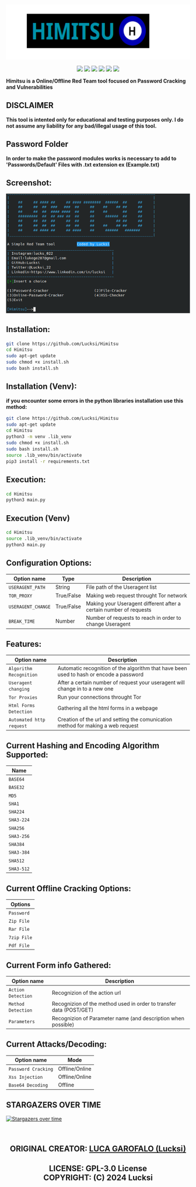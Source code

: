 <p align = "center">
<img src = "Logo/Banner.png"height = "150px" width="auto">
</p>

<p align = "center">
  <img src = "https://img.shields.io/github/stars/Lucksi/Himitsu">
  <img src = "https://img.shields.io/github/forks/Lucksi/Himitsu">
  <img src = "https://img.shields.io/badge/Maintained%3F-yes-green.svg">
  <img src = "https://img.shields.io/github/license/Lucksi/Himitsu">
  <img src = "https://img.shields.io/github/repo-size/Lucksi/Himitsu">
  <img src= "https://img.shields.io/github/languages/count/Lucksi/Himitsu">
</p>


**Himitsu is a Online/Offline Red Team tool focused on Password Cracking and Vulnerabilities**

## DISCLAIMER

**This tool is intented only for educational and testing purposes only. I do not assume any liability for any bad/illegal usage of this tool.**

## Password Folder

**In order to make the password modules works is necessary to add to 'Passwords/Default' Files with .txt extension ex (Example.txt)** 


## Screenshot:
<img src = "Screenshot/Screenshot.png" >


## Installation:
```bash
git clone https://github.com/Lucksi/Himitsu
cd Himitsu
sudo apt-get update
sudo chmod +x install.sh
sudo bash install.sh
```

## Installation (Venv):
**if you encounter some errors in the python libraries installation use this method:**
```bash
git clone https://github.com/Lucksi/Himitsu
sudo apt-get update
cd Himitsu
python3 -m venv .lib_venv
sudo chmod +x install.sh
sudo bash install.sh
source .lib_venv/bin/activate
pip3 install -r requirements.txt
```

## Execution:
```bash
cd Himitsu
python3 main.py
```
## Execution (Venv)
```bash
cd Himitsu
source .lib_venv/bin/activate
python3 main.py
```

## Configuration Options:

| Option name | Type | Description |
| ------------- | ------------- | -------------
| `USERAGENT_PATH` | String | File path of the Useragent list
| `TOR_PROXY`  | True/False | Making web request throught Tor network
| `USERAGENT_CHANGE` | True/False | Making your Useragent different after a certain number of requests
| `BREAK_TIME` | Number | Number of requests to reach in order to change Useragent

## Features:

| Option name | Description |
| ------------- | ------------- |
| `Algorithm Recognition`  | Automatic recognition of the algorithm that have been used to hash or encode a password|
| `Useragent changing`  | After a certain number of request your useragent will change in to a new one |
| `Tor Proxies`  | Run your connections throught Tor |
| `Html Forms Detection`  | Gathering all the html forms in a webpage |
| `Automated http request`  | Creation of the url and setting the comunication method for making a web request|

## Current Hashing and Encoding Algorithm Supported:

| Name |
| -------------
| `BASE64` |
| `BASE32` |
| `MD5`  |
| `SHA1`  | 
| `SHA224` |
| `SHA3-224`  |
| `SHA256`  |
| `SHA3-256`  |
| `SHA384`  |
| `SHA3-384`  |
| `SHA512`  |
| `SHA3-512`  |

## Current Offline Cracking Options:

| Options
| ------------- 
| `Password`
| `Zip File`
| `Rar File`
| `7zip File`
| `Pdf File`


## Current Form info Gathered:

| Option name | Description |
| ------------- | ------------- |
| `Action Detection`  | Recognizion of the action url |
| `Method Detection`  | Recognizion of the method used in order to transfer data (POST/GET) |
| `Parameters`  | Recognizion of Parameter name (and description when possible) |

## Current Attacks/Decoding:

| Option name | Mode |
| ------------- | -------------
| `Password Cracking` | Offline/Online |
| `Xss Injection`  | Offline/Online |
| `Base64 Decoding` | Offline |


## STARGAZERS OVER TIME 


[![Stargazers over time](https://starchart.cc/Lucksi/Himitsu.svg)](https://starchart.cc/Lucksi/Himitsu)

<br>

## <p align = center>  ORIGINAL CREATOR: <a href = "https://github.com/Lucksi">LUCA GAROFALO (Lucksi)</a></p>


## <p align = center>LICENSE: GPL-3.0 License <br>COPYRIGHT: (C) 2024 Lucksi  